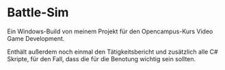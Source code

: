# Battle-Sim

Ein Windows-Build von meinem Projekt für den Opencampus-Kurs Video Game Development.

Enthält außerdem noch einmal den Tätigkeitsbericht und zusätzlich alle C# Skripte, 
für den Fall, dass die für die Benotung wichtig sein sollten.
